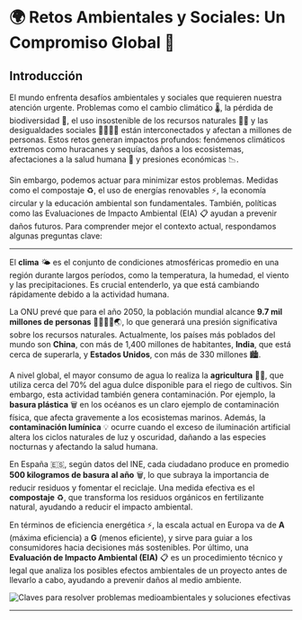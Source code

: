 # 🌍 Retos Ambientales y Sociales: Un Compromiso Global 🌱  

## Introducción  
El mundo enfrenta desafíos ambientales y sociales que requieren nuestra atención urgente. Problemas como el cambio climático 🌡️, la pérdida de biodiversidad 🐾, el uso insostenible de los recursos naturales 🌳💧 y las desigualdades sociales 👩‍👩‍👦‍👦 están interconectados y afectan a millones de personas. Estos retos generan impactos profundos: fenómenos climáticos extremos como huracanes y sequías, daños a los ecosistemas, afectaciones a la salud humana 🏥 y presiones económicas 📉.  

Sin embargo, podemos actuar para minimizar estos problemas. Medidas como el compostaje ♻️, el uso de energías renovables ⚡, la economía circular y la educación ambiental son fundamentales. También, políticas como las Evaluaciones de Impacto Ambiental (EIA) 📋 ayudan a prevenir daños futuros. Para comprender mejor el contexto actual, respondamos algunas preguntas clave:  

---

El **clima** 🌤️ es el conjunto de condiciones atmosféricas promedio en una región durante largos períodos, como la temperatura, la humedad, el viento y las precipitaciones. Es crucial entenderlo, ya que está cambiando rápidamente debido a la actividad humana.  

La ONU prevé que para el año 2050, la población mundial alcance **9.7 mil millones de personas** 👨‍👩‍👧‍👦🌏, lo que generará una presión significativa sobre los recursos naturales. Actualmente, los países más poblados del mundo son **China**, con más de 1,400 millones de habitantes, **India**, que está cerca de superarla, y **Estados Unidos**, con más de 330 millones 🏙️.  

A nivel global, el mayor consumo de agua lo realiza la **agricultura** 🚜💧, que utiliza cerca del 70% del agua dulce disponible para el riego de cultivos. Sin embargo, esta actividad también genera contaminación. Por ejemplo, la **basura plástica** 🗑️ en los océanos es un claro ejemplo de contaminación física, que afecta gravemente a los ecosistemas marinos. Además, la **contaminación lumínica** 💡 ocurre cuando el exceso de iluminación artificial altera los ciclos naturales de luz y oscuridad, dañando a las especies nocturnas y afectando la salud humana.  

En España 🇪🇸, según datos del INE, cada ciudadano produce en promedio **500 kilogramos de basura al año** 🗑️, lo que subraya la importancia de reducir residuos y fomentar el reciclaje. Una medida efectiva es el **compostaje** ♻️, que transforma los residuos orgánicos en fertilizante natural, ayudando a reducir el impacto ambiental.  

En términos de eficiencia energética ⚡, la escala actual en Europa va de **A** (máxima eficiencia) a **G** (menos eficiente), y sirve para guiar a los consumidores hacia decisiones más sostenibles. Por último, una **Evaluación de Impacto Ambiental (EIA)** 📋 es un procedimiento técnico y legal que analiza los posibles efectos ambientales de un proyecto antes de llevarlo a cabo, ayudando a prevenir daños al medio ambiente.  



![Claves para resolver problemas medioambientales y soluciones efectivas](https://bambbi.es/wp-content/uploads/2024/07/claves-para-resolver-problemas-medioambientales-y-soluciones-efectivas.jpg)


---



